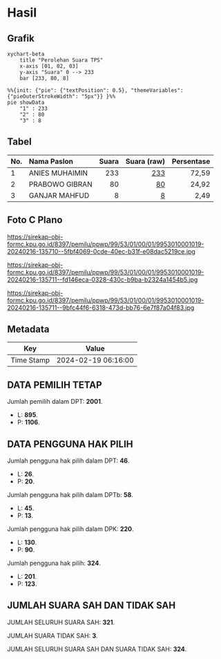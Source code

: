 # Hasil

## Grafik

```mermaid
xychart-beta
    title "Perolehan Suara TPS"
    x-axis [01, 02, 03]
    y-axis "Suara" 0 --> 233
    bar [233, 80, 8]
```

```mermaid
%%{init: {"pie": {"textPosition": 0.5}, "themeVariables": {"pieOuterStrokeWidth": "5px"}} }%%
pie showData
    "1" : 233
    "2" : 80
    "3" : 8
```

## Tabel

| No. | Nama Paslon    | Suara | Suara (raw) | Persentase |
|:--- |:-------------- | -----:| -----------:| ----------:|
| 1   | ANIES MUHAIMIN | 233   | [233][p-1]  | 72,59      |
| 2   | PRABOWO GIBRAN | 80    | [80][p-2]   | 24,92      |
| 3   | GANJAR MAHFUD  | 8     | [8][p-3]    | 2,49       |


[p-1]: https://github.com/gigit-pemilu/pemilu-2024-99-luar-negeri/blob/main/pilpres/hitung-suara/sub/99-luar-negeri/sub/53-jeddah-arab-saudi/sub/01-jeddah-arab-saudi/sub/0001-jeddah-arab-saudi/sub/019-ksk-007/sub/paslon-1.txt
[p-2]: https://github.com/gigit-pemilu/pemilu-2024-99-luar-negeri/blob/main/pilpres/hitung-suara/sub/99-luar-negeri/sub/53-jeddah-arab-saudi/sub/01-jeddah-arab-saudi/sub/0001-jeddah-arab-saudi/sub/019-ksk-007/sub/paslon-2.txt
[p-3]: https://github.com/gigit-pemilu/pemilu-2024-99-luar-negeri/blob/main/pilpres/hitung-suara/sub/99-luar-negeri/sub/53-jeddah-arab-saudi/sub/01-jeddah-arab-saudi/sub/0001-jeddah-arab-saudi/sub/019-ksk-007/sub/paslon-3.txt

## Foto C Plano

https://sirekap-obj-formc.kpu.go.id/8397/pemilu/ppwp/99/53/01/00/01/9953010001019-20240216-135710--5fbf4069-0cde-40ec-b31f-e08dac5219ce.jpg

https://sirekap-obj-formc.kpu.go.id/8397/pemilu/ppwp/99/53/01/00/01/9953010001019-20240216-135711--fd146eca-0328-430c-b9ba-b2324a1454b5.jpg

https://sirekap-obj-formc.kpu.go.id/8397/pemilu/ppwp/99/53/01/00/01/9953010001019-20240216-135711--9bfc44f6-6318-473d-bb76-6e7f87a04f83.jpg


## Metadata

| Key        | Value               |
| ---------- | ------------------- |
| Time Stamp | 2024-02-19 06:16:00 |


## DATA PEMILIH TETAP

Jumlah pemilih dalam DPT: **2001**.
 * L: **895**.
 * P: **1106**.

## DATA PENGGUNA HAK PILIH

Jumlah pengguna hak pilih dalam DPT: **46**.
 * L: **26**.
 * P: **20**.

Jumlah pengguna hak pilih dalam DPTb: **58**.
 * L: **45**.
 * P: **13**.

Jumlah pengguna hak pilih dalam DPK: **220**.
 * L: **130**.
 * P: **90**.

Jumlah pengguna hak pilih: **324**.
 * L: **201**.
 * P: **123**.

## JUMLAH SUARA SAH DAN TIDAK SAH

JUMLAH SELURUH SUARA SAH: **321**.

JUMLAH SUARA TIDAK SAH: **3**.

JUMLAH SELURUH SUARA SAH DAN SUARA TIDAK SAH: **324**.



